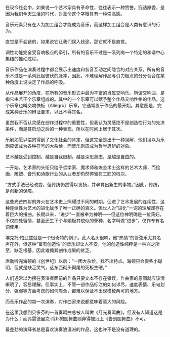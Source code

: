 在现今社会中，如果说一个艺术家具有革命性，往往表示一种赞誉。究诘原委，是因为我们今天生活的时代，对革命这个字眼具有一种崇高感。

音乐元素只有在人为加工组合才能成为音乐，而这样加工组合是人类有意识的行为。

直觉是不会错的，如果说它让我们误入歧途，那它就不是直觉。

调性功能完全受音响极点的牵引，所有的音乐不过是一系列向一个特定的和谐中心集结的推动过程。

音乐作品在演奏过程中都会展示出速度和各音互动之间隐含的对应关系。所有的音乐不过是一系列此起彼伏的脉冲，因此，不难理解作品与引力极点的分分合合在某种角度上说决定了作品的呼吸。

从作品展开的角度，在所有的音乐形式中最为丰富的当属交响乐。所谓交响曲，是指它由若干个乐章组成的。其中的一个乐章可以赋予整个作品交响性格的作品，这个乐章也叫交响快板（Allegro）乐章，它通常置于作品的最开始。其意图是，完成某种音乐的辩证要求，以此不辱其名。

虽然我不否认灵感在创作过程中的重要性，但我认为灵感绝不是创造性行为的先决条件，而是其启动之后的一种表现，所以在时间上居于其次。

乐剧如愿以偿的得到了文化社会的肯定，但这完全是出于一种误解，他们误以为乐剧应该成为各种符号的大杂烩，而音乐则应成为哲学思辨的对象。

艺术越是受到控制，越是自我限制，越是深思熟虑，是越是自由的。

一开始，艺术家的头衔只给予哲学家、魔术师和炼金术士这样的艺术大师，而绘画、雕塑、音乐和诗歌行业的从业者却仍然停留在工匠的档次。

“方式手法已经改变，但传统仍然得以发扬，并孕育出新生的事物。”因此，传统，是创新的保障。

这些光芒四射的烽火在艺术史上照耀过不同的时期，促进了艺术发展的连续性，这种连续性为艺术的进化赋予了唯一正确的涵义。但世人对“进化”一词的理解却存在着巨大的扭曲。长期以来，“进步”一直被奉为神明——但这位神明确是一位荡妇，不仅四处留情，甚至还生下个与她极其貌似的孽种，名字叫做“进步”，仅作专有名词使用。

埃克托·柏辽兹就是一个很奇特的例子。此人名头很响，他“热情”的管弦乐尤其名声在外，但这种“富有创造性”的音乐却让人不安，他的创造性纯粹是一种兴之所至，缺乏根基，因此难掩其创作成果的贫乏。

席勒听完海顿的《创世纪》以后：“一团大杂烩，找不出特点。海顿只会耍些小聪明，但就是缺乏灵气，这东西彻头彻尾的死板生硬。”

人们通常以为摆在表演者面前的作品只要文本不存在错误，作曲家的意图就应该清晰明了，容易理解。但事实上，不管一部作品标注的如何详尽，速度表情、乐句划分、强弱等方面考虑的如何周全，都难以保证不出现模棱两可的地方。

而音乐作品的每一次演奏，对作曲家来说都意味着莫大的风险。

在这里我想到贝多芬的一首奏鸣曲总被人叫做《月光奏鸣曲》，但没有人知道这是为什么；而弗雷德里克·肖邦的圆舞曲则非得被冠上《告别圆舞曲》不可。

最差劲的演绎者总是喜欢演奏浪漫派的作品，这也许不是没有道理的。

